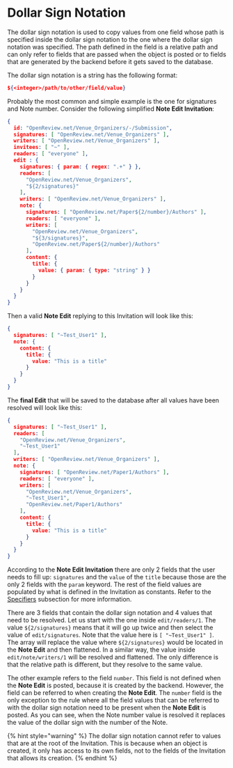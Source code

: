 # Dollar Sign Notation

The dollar sign notation is used to copy values from one field whose path is specified inside the dollar sign notation to the one where the dollar sign notation was specified. The path defined in the field is a relative path and can only refer to fields that are passed when the object is posted or to fields that are generated by the backend before it gets saved to the database.

The dollar sign notation is a string has the following format:

```json
${<integer>/path/to/other/field/value}
```

Probably the most common and simple example is the one for signatures and Note number. Consider the following simplified **Note Edit Invitation**:

```json
{
  id: "OpenReview.net/Venue_Organizers/-/Submission",
  signatures: [ "OpenReview.net/Venue_Organizers" ],
  writers: [ "OpenReview.net/Venue_Organizers" ],
  invitees: [ "~" ],
  readers: [ "everyone" ],
  edit : {
    signatures: { param: { regex: ".+" } },
    readers: [
      "OpenReview.net/Venue_Organizers",
      "${2/signatures}"
    ],
    writers: [ "OpenReview.net/Venue_Organizers" ],
    note: {
      signatures: [ "OpenReview.net/Paper${2/number}/Authors" ],
      readers: [ "everyone" ],
      writers: [
        "OpenReview.net/Venue_Organizers",
        "${3/signatures}",
        "OpenReview.net/Paper${2/number}/Authors"
      ],
      content: {
        title: {
          value: { param: { type: "string" } }
        }
      }
    }
  }
}
```

Then a valid **Note Edit** replying to this Invitation will look like this:

```json
{
  signatures: [ "~Test_User1" ],
  note: {
    content: {
      title: {
        value: "This is a title"
      }
    }
  }
}
```

The **final Edit** that will be saved to the database after all values have been resolved will look like this:

```json
{
  signatures: [ "~Test_User1" ],
  readers: [
    "OpenReview.net/Venue_Organizers",
    "~Test_User1"
  ],
  writers: [ "OpenReview.net/Venue_Organizers" ],
  note: {
    signatures: [ "OpenReview.net/Paper1/Authors" ],
    readers: [ "everyone" ],
    writers: [
      "OpenReview.net/Venue_Organizers",
      "~Test_User1",
      "OpenReview.net/Paper1/Authors"
    ],
    content: {
      title: {
        value: "This is a title"
      }
    }
  }
}
```

According to the **Note Edit Invitation** there are only 2 fields that the user needs to fill up: `signatures` and the `value` of the `title` because those are the only 2 fields with the `param` keyword. The rest of the field values are populated by what is defined in the Invitation as constants. Refer to the [Specifiers](specifiers.md) subsection for more information.

There are 3 fields that contain the dollar sign notation and 4 values that need to be resolved. Let us start with the one inside `edit/readers/1`. The value `${2/signatures}` means that it will go up twice and then select the value of `edit/signatures`. Note that the value here is `[ "~Test_User1" ]`. The array will replace the value where `${2/signatures}` would be located in the **Note Edit** and then flattened. In a similar way, the value inside `edit/note/writers/1` will be resolved and flattened. The only difference is that the relative path is different, but they resolve to the same value.

The other example refers to the field `number`. This field is not defined when the **Note Edit** is posted, because it is created by the backend. However, the field can be referred to when creating the **Note Edit**. The `number` field is the only exception to the rule where all the field values that can be referred to with the dollar sign notation need to be present when the **Note Edit** is posted. As you can see, when the Note number value is resolved it replaces the value of the dollar sign with the number of the Note.

{% hint style="warning" %}
The dollar sign notation cannot refer to values that are at the root of the Invitation. This is because when an object is created, it only has access to its own fields, not to the fields of the Invitation that allows its creation.
{% endhint %}
